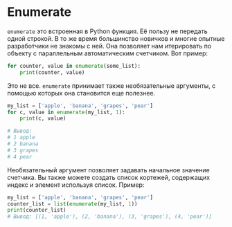 # Enumerate

`enumerate` это встроенная в Python функция. Её пользу не передать одной строкой.
В то же время большинство новичков и многие опытные разработчики не знакомы с
ней. Она позволяет нам итерировать по объекту с параллельным автоматическим
счетчиком. Вот пример:

```python
for counter, value in enumerate(some_list):
    print(counter, value)
```

Это не все. `enumerate` принимает также необязательные аргументы, с помощью
которых она становится еще полезнее.

```python
my_list = ['apple', 'banana', 'grapes', 'pear']
for c, value in enumerate(my_list, 1):
    print(c, value)

# Вывод:
# 1 apple
# 2 banana
# 3 grapes
# 4 pear
```

Необязательный аргумент позволяет задавать начальное значение счетчика. Вы
также можете создать список кортежей, содержащих индекс и элемент используя
список. Пример:

```python
my_list = ['apple', 'banana', 'grapes', 'pear']
counter_list = list(enumerate(my_list, 1))
print(counter_list)
# Вывод: [(1, 'apple'), (2, 'banana'), (3, 'grapes'), (4, 'pear')]
```

